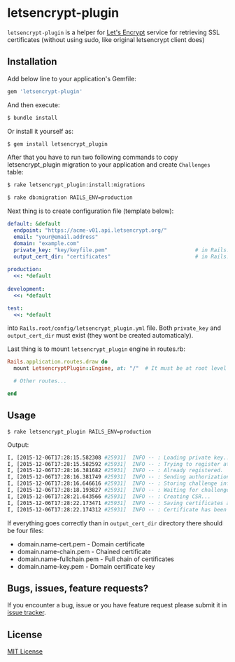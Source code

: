 # letsencrypt-plugin
`letsencrypt-plugin` is a helper for [Let's Encrypt](https://letsencrypt.org/) service for retrieving SSL certificates (without using sudo, like original letsencrypt client does)

## Installation

Add below line to your application's Gemfile:
```ruby
gem 'letsencrypt-plugin'
```
And then execute:
```bash
$ bundle install
```
Or install it yourself as:
```bash
$ gem install letsencrypt_plugin
```

After that you have to run two following commands to copy letsencrypt_plugin migration to your application and create `Challenges` table: 
```bash
$ rake letsencrypt_plugin:install:migrations
```
```bash
$ rake db:migration RAILS_ENV=production
```

Next thing is to create configuration file (template below):
```yaml
default: &default
  endpoint: "https://acme-v01.api.letsencrypt.org/"
  email: "your@email.address"
  domain: "example.com"
  private_key: "key/keyfile.pem"                            # in Rails.root
  output_cert_dir: "certificates"                           # in Rails.root
  
production:
  <<: *default
  
development:
  <<: *default

test:
  <<: *default
```
into `Rails.root/config/letsencrypt_plugin.yml` file. Both `private_key` and `output_cert_dir` must exist (they wont be created automaticaly).

Last thing is to mount `letsencrypt_plugin` engine in routes.rb:

```ruby
Rails.application.routes.draw do
  mount LetsencryptPlugin::Engine, at: "/"  # It must be at root level

  # Other routes...

end
```

## Usage

```$ rake letsencrypt_plugin RAILS_ENV=production```

Output:
```bash
I, [2015-12-06T17:28:15.582308 #25931]  INFO -- : Loading private key...
I, [2015-12-06T17:28:15.582592 #25931]  INFO -- : Trying to register at Let's Encrypt service...
I, [2015-12-06T17:28:16.381682 #25931]  INFO -- : Already registered.
I, [2015-12-06T17:28:16.381749 #25931]  INFO -- : Sending authorization request...
I, [2015-12-06T17:28:16.646616 #25931]  INFO -- : Storing challenge information...
I, [2015-12-06T17:28:18.193827 #25931]  INFO -- : Waiting for challenge status...
I, [2015-12-06T17:28:21.643566 #25931]  INFO -- : Creating CSR...
I, [2015-12-06T17:28:22.173471 #25931]  INFO -- : Saving certificates and key...
I, [2015-12-06T17:28:22.174312 #25931]  INFO -- : Certificate has been generated.
```
If everything goes correctly than in `output_cert_dir` directory there should be four files:
- domain.name-cert.pem - Domain certificate
- domain.name-chain.pem - Chained certificate
- domain.name-fullchain.pem - Full chain of certificates
- domain.name-key.pem - Domain certificate key


## Bugs, issues, feature requests?

If you encounter a bug, issue or you have feature request please submit it in [issue tracker](https://github.com/lgromanowski/letsencrypt-plugin/issues). 

## License

[MIT License](http://opensource.org/licenses/MIT)
